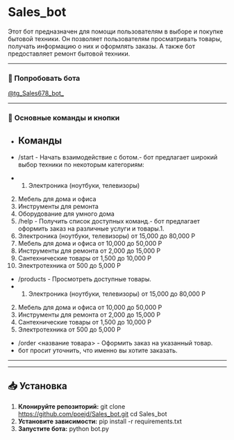 
# **Sales_bot**

Этот бот предназначен для помощи пользователям в выборе и покупке бытовой техники. Он позволяет пользователям просматривать товары, получать информацию о них и оформлять заказы. А также бот предоставляет ремонт бытовой техники.

---

### **🚀 Попробовать бота**
[@tg_Sales678_bot_](https://t.me/tg_Sales678_bot)

---


### 🔹 **Основные команды и кнопки**  

- ## Команды

- /start - Начать взаимодействие с ботом.- бот предлагает широкий выбор техники по некоторым категориям:
- 1. Электроника (ноутбуки, телевизоры) 
2. Мебель для дома и офиса 
3. Инструменты для ремонта 
4. Оборудование для умного дома
5. /help - Получить список доступных команд.- бот предлагает оформить заказ на различные услуги и товары.1.
6. Электроника (ноутбуки, телевизоры) от 15,000 до 80,000 P 
2. Мебель для дома и офиса от 10,000 до 50,000 P 
3. Инструменты для ремонта от 2,000 до 15,000 P 
4. Сантехнические товары от 1,500 до 10,000 P 
5. Электротехника от 500 до 5,000 P 
- /products - Просмотреть доступные товары.
- 1. Электроника (ноутбуки, телевизоры) от 15,000 до 80,000 P 
2. Мебель для дома и офиса от 10,000 до 50,000 P 
3. Инструменты для ремонта от 2,000 до 15,000 P 
4. Сантехнические товары от 1,500 до 10,000 P 
5. Электротехника от 500 до 5,000 P 
- /order <название товара> - Оформить заказ на указанный товар.
- бот просит уточнить, что именно вы хотите заказать.


---

---

## **📥 Установка**

1. **Клонируйте репозиторий:**
git clone https://github.com/poejd/Sales_bot.git
cd Sales_bot
2. **Установите зависимости:**
pip install -r requirements.txt
3. **Запустите бота:**
python bot.py
